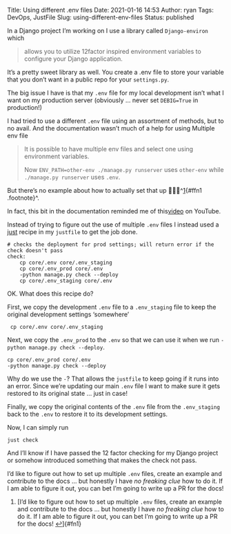 Title: Using different .env files
Date: 2021-01-16 14:53
Author: ryan
Tags: DevOps, JustFile
Slug: using-different-env-files
Status: published

In a Django project I’m working on I use a library called `Django-environ` which

> allows you to utilize 12factor inspired environment variables to configure your Django application.

It’s a pretty sweet library as well. You create a .env file to store your variable that you don’t want in a public repo for your `settings.py`.

The big issue I have is that my `.env` file for my local development isn’t what I want on my production server (obviously ... never set `DEBIG=True` in production!)

I had tried to use a different `.env` file using an assortment of methods, but to no avail. And the documentation wasn’t much of a help for using Multiple env file

> It is possible to have multiple env files and select one using environment variables.
>
> Now `ENV_PATH=other-env ./manage.py runserver` uses `other-env` while `./manage.py runserver` uses `.env`.

But there’s no example about how to actually set that up 🤦🏻‍♂️^[1](#fn1){#ffn1 .footnote}^.

In fact, this bit in the documentation reminded me of this[video](https://youtu.be/MAlSjtxy5ak "Every Programming Tutorial") on YouTube.

Instead of trying to figure out the use of multiple `.env` files I instead used a [just](https://github.com/casey/just) recipe in my `justfile` to get the job done.

``` {.wp-block-code}
# checks the deployment for prod settings; will return error if the check doesn't pass
check:
    cp core/.env core/.env_staging
    cp core/.env_prod core/.env
    -python manage.py check --deploy
    cp core/.env_staging core/.env
```

OK. What does this recipe do?

First, we copy the development `.env` file to a `.env_staging` file to keep the original development settings ‘somewhere’

``` {.wp-block-code}
 cp core/.env core/.env_staging
```

Next, we copy the `.env_prod` to the `.env` so that we can use it when we run `-python manage.py check --deploy`.

``` {.wp-block-code}
cp core/.env_prod core/.env
-python manage.py check --deploy
```

Why do we use the `-`? That allows the `justfile` to keep going if it runs into an error. Since we’re updating our main `.env` file I want to make sure it gets restored to its original state … just in case!

Finally, we copy the original contents of the `.env` file from the `.env_staging` back to the `.env` to restore it to its development settings.

Now, I can simply run

``` {.wp-block-code}
just check
```

And I’ll know if I have passed the 12 factor checking for my Django project or somehow introduced something that makes the check not pass.

I’d like to figure out how to set up multiple `.env` files, create an example and contribute to the docs ... but honestly I have *no freaking clue* how to do it. If I am able to figure it out, you can bet I’m going to write up a PR for the docs!

1.  [I’d like to figure out how to set up multiple `.env` files, create an example and contribute to the docs ... but honestly I have *no freaking clue* how to do it. If I am able to figure it out, you can bet I’m going to write up a PR for the docs! [↩](#ffn1)]{#fn1}
